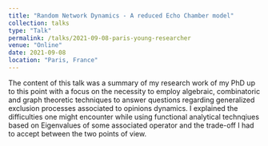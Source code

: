 ```yaml
---
title: "Random Network Dynamics - A reduced Echo Chamber model"
collection: talks
type: "Talk"
permalink: /talks/2021-09-08-paris-young-researcher
venue: "Online"
date: 2021-09-08
location: "Paris, France"
---
```


The content of this talk was a summary of my research work of my PhD up to this point with a focus on the necessity to employ algebraic, combinatoric and graph theoretic techniques to answer questions regarding generalized exclusion processes associated to opinions dynamics. I explained the difficulties one might encounter while using functional analytical technqiues based on Eigenvalues of some associated operator and the trade-off I had to accept between the two points of view. 
